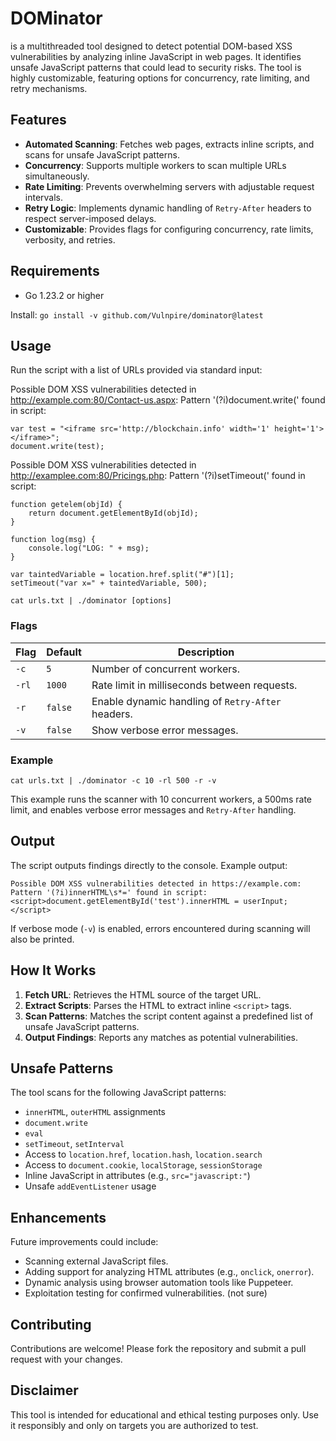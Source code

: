 # DOMinator

is a multithreaded tool designed to detect potential DOM-based XSS vulnerabilities by analyzing inline JavaScript in web pages. It identifies unsafe JavaScript patterns that could lead to security risks. The tool is highly customizable, featuring options for concurrency, rate limiting, and retry mechanisms.

## Features
- **Automated Scanning**: Fetches web pages, extracts inline scripts, and scans for unsafe JavaScript patterns.
- **Concurrency**: Supports multiple workers to scan multiple URLs simultaneously.
- **Rate Limiting**: Prevents overwhelming servers with adjustable request intervals.
- **Retry Logic**: Implements dynamic handling of `Retry-After` headers to respect server-imposed delays.
- **Customizable**: Provides flags for configuring concurrency, rate limits, verbosity, and retries.

## Requirements

- Go 1.23.2 or higher

Install:
`go install -v github.com/Vulnpire/dominator@latest`

## Usage
Run the script with a list of URLs provided via standard input:

Possible DOM XSS vulnerabilities detected in http://example.com:80/Contact-us.aspx:
Pattern '(?i)document\.write\(' found in script:

    var test = "<iframe src='http://blockchain.info' width='1' height='1'></iframe>";
    document.write(test); 

Possible DOM XSS vulnerabilities detected in http://examplee.com:80/Pricings.php:
Pattern '(?i)setTimeout\(' found in script:

    function getelem(objId) {
        return document.getElementById(objId);
    }

    function log(msg) {
        console.log("LOG: " + msg);
    }

    var taintedVariable = location.href.split("#")[1];
    setTimeout("var x=" + taintedVariable, 500);

```
cat urls.txt | ./dominator [options]
```

### Flags
| Flag           | Default | Description |
|----------------|---------|-------------|
| `-c`           | `5`     | Number of concurrent workers. |
| `-rl`          | `1000`  | Rate limit in milliseconds between requests. |
| `-r`           | `false` | Enable dynamic handling of `Retry-After` headers. |
| `-v`           | `false` | Show verbose error messages. |

### Example
```
cat urls.txt | ./dominator -c 10 -rl 500 -r -v
```
This example runs the scanner with 10 concurrent workers, a 500ms rate limit, and enables verbose error messages and `Retry-After` handling.

## Output
The script outputs findings directly to the console. Example output:

```
Possible DOM XSS vulnerabilities detected in https://example.com:
Pattern '(?i)innerHTML\s*=' found in script:
<script>document.getElementById('test').innerHTML = userInput;</script>
```

If verbose mode (`-v`) is enabled, errors encountered during scanning will also be printed.

## How It Works
1. **Fetch URL**: Retrieves the HTML source of the target URL.
2. **Extract Scripts**: Parses the HTML to extract inline `<script>` tags.
3. **Scan Patterns**: Matches the script content against a predefined list of unsafe JavaScript patterns.
4. **Output Findings**: Reports any matches as potential vulnerabilities.

## Unsafe Patterns
The tool scans for the following JavaScript patterns:
- `innerHTML`, `outerHTML` assignments
- `document.write`
- `eval`
- `setTimeout`, `setInterval`
- Access to `location.href`, `location.hash`, `location.search`
- Access to `document.cookie`, `localStorage`, `sessionStorage`
- Inline JavaScript in attributes (e.g., `src="javascript:"`)
- Unsafe `addEventListener` usage

## Enhancements
Future improvements could include:
- Scanning external JavaScript files.
- Adding support for analyzing HTML attributes (e.g., `onclick`, `onerror`).
- Dynamic analysis using browser automation tools like Puppeteer.
- Exploitation testing for confirmed vulnerabilities. (not sure)

## Contributing
Contributions are welcome! Please fork the repository and submit a pull request with your changes.

## Disclaimer
This tool is intended for educational and ethical testing purposes only. Use it responsibly and only on targets you are authorized to test.
